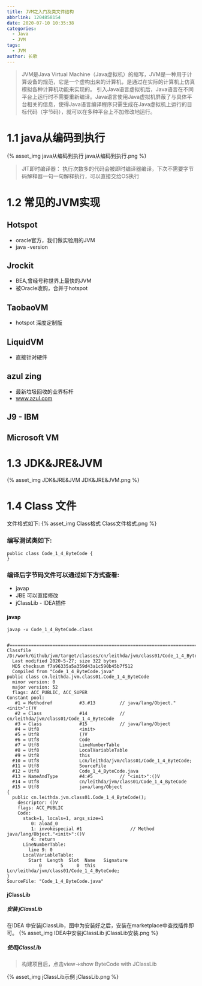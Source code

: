 ```yaml
---
title: JVM之入门及类文件结构
abbrlink: 1204858154
date: 2020-07-10 10:35:38
categories:
  - Java
  - JVM
tags:
  - JVM
author: 长歌
---
```


> JVM是Java Virtual Machine（Java虚拟机）的缩写，JVM是一种用于计算设备的规范，它是一个虚构出来的计算机，是通过在实际的计算机上仿真模拟各种计算机功能来实现的。
> 引入Java语言虚拟机后，Java语言在不同平台上运行时不需要重新编译。Java语言使用Java虚拟机屏蔽了与具体平台相关的信息，使得Java语言编译程序只需生成在Java虚拟机上运行的目标代码（字节码），就可以在多种平台上不加修改地运行。

<!-- More -->

# 1.1 java从编码到执行



{% asset_img java从编码到执行 java从编码到执行.png %}


> JIT即时编译器： 执行次数多的代码会被即时编译器编译，下次不需要字节码解释器一句一句解释执行，可以直接交给OS执行



# 1.2 常见的JVM实现



## Hotspot



- oracle官方，我们做实验用的JVM
- java -version



## Jrockit



- BEA,曾经号称世界上最快的JVM
- 被Oracle收购，合并于hotspot



## TaobaoVM



- hotspot 深度定制版



## LiquidVM



- 直接针对硬件



## azul zing



- 最新垃圾回收的业界标杆
- www.azul.com



## J9 - IBM



## Microsoft VM



# 1.3 JDK&JRE&JVM
{% asset_img JDK&JRE&JVM JDK&JRE&JVM.png %}


# 1.4 Class 文件



文件格式如下:
{% asset_img Class格式 Class文件格式.png %}




### 编写测试类如下:



```
public class Code_1_4_ByteCode {
}
```



### 编译后字节码文件可以通过如下方式查看:



- javap
- JBE 可以直接修改
- jClassLib - IDEA插件



#### javap


```
javap -v Code_1_4_ByteCode.class


#================================================================================#
Classfile /D:/work/Github/jvm/target/classes/cn/leithda/jvm/class01/Code_1_4_ByteCode.class
  Last modified 2020-5-27; size 322 bytes
  MD5 checksum f7a96335a5a359d43a1c590b45b7f512
  Compiled from "Code_1_4_ByteCode.java"
public class cn.leithda.jvm.class01.Code_1_4_ByteCode
  minor version: 0
  major version: 52
  flags: ACC_PUBLIC, ACC_SUPER
Constant pool:
   #1 = Methodref          #3.#13         // java/lang/Object."<init>":()V
   #2 = Class              #14            // cn/leithda/jvm/class01/Code_1_4_ByteCode
   #3 = Class              #15            // java/lang/Object
   #4 = Utf8               <init>
   #5 = Utf8               ()V
   #6 = Utf8               Code
   #7 = Utf8               LineNumberTable
   #8 = Utf8               LocalVariableTable
   #9 = Utf8               this
  #10 = Utf8               Lcn/leithda/jvm/class01/Code_1_4_ByteCode;
  #11 = Utf8               SourceFile
  #12 = Utf8               Code_1_4_ByteCode.java
  #13 = NameAndType        #4:#5          // "<init>":()V
  #14 = Utf8               cn/leithda/jvm/class01/Code_1_4_ByteCode
  #15 = Utf8               java/lang/Object
{
  public cn.leithda.jvm.class01.Code_1_4_ByteCode();
    descriptor: ()V
    flags: ACC_PUBLIC
    Code:
      stack=1, locals=1, args_size=1
         0: aload_0
         1: invokespecial #1                  // Method java/lang/Object."<init>":()V
         4: return
      LineNumberTable:
        line 9: 0
      LocalVariableTable:
        Start  Length  Slot  Name   Signature
            0       5     0  this   Lcn/leithda/jvm/class01/Code_1_4_ByteCode;
}
SourceFile: "Code_1_4_ByteCode.java"
```



#### jClassLib
##### 安装 jClassLib
在IDEA 中安装jClassLib，图中为安装好之后，安装在marketplace中查找插件即可。
{% asset_img IDEA中安装jClassLib jClassLib安装.png %}

##### 使用jClassLib
> 构建项目后，点击view->show ByteCode with JClassLib

{% asset_img jClassLib示例 jClassLib.png %}
